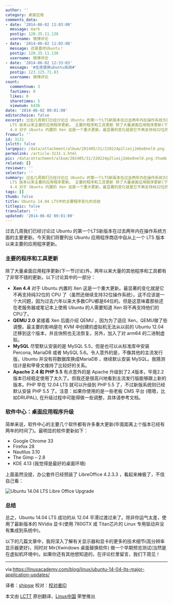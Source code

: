 ```yaml
---
author: ''
category: 桌面应用
comments_data:
- date: '2014-06-02 11:03:00'
  message: mark
  postip: 120.35.11.138
  username: 微博评论
- date: '2014-06-02 11:03:00'
  message: 还是喜欢Ubuntu！
  postip: 120.35.11.138
  username: 微博评论
- date: '2014-06-02 12:33:03'
  message: '#全民使用ubuntu系统#'
  postip: 123.125.71.83
  username: 微博评论
count:
  commentnum: 3
  favtimes: 0
  likes: 0
  sharetimes: 5
  viewnum: 6436
date: '2014-06-02 09:01:00'
editorchoice: false
excerpt: 过去几周我们已经讨论过 Ubuntu 的第一个LTS新版本在过去两年内在操作系统方面的主要更新。今天我们将要列出 Ubuntu 应用程序商店中自从上一个
  LTS 版本以来主要的应用程序更新。 主要的程序和工具更新 除了大量桌面应用程序更新(下一节讨论)外，两年以来大量的其他程序和工具都有了非常不错的更新。以下讨论其中的一部分：   Xen
  4.4 对于 Ubuntu 内置的 Xen 这是一个重大更新。最显著的变化就是它不再支持纯32位的 CPU 了（虽然还继续支持32位操作系统）。这不应该是一个大问题，因为过去六年以来大多数CPU都是64位的。但是这意味着那些
fromurl: ''
id: 3131
islctt: false
largepic: /data/attachment/album/201405/31/220224p2lieij2mbe8nel8.png
permalink: /article-3131-1.html
pic: /data/attachment/album/201405/31/220224p2lieij2mbe8nel8.png.thumb.jpg
related: []
reviewer: ''
selector: ''
summary: 过去几周我们已经讨论过 Ubuntu 的第一个LTS新版本在过去两年内在操作系统方面的主要更新。今天我们将要列出 Ubuntu 应用程序商店中自从上一个
  LTS 版本以来主要的应用程序更新。 主要的程序和工具更新 除了大量桌面应用程序更新(下一节讨论)外，两年以来大量的其他程序和工具都有了非常不错的更新。以下讨论其中的一部分：   Xen
  4.4 对于 Ubuntu 内置的 Xen 这是一个重大更新。最显著的变化就是它不再支持纯32位的 CPU 了（虽然还继续支持32位操作系统）。这不应该是一个大问题，因为过去六年以来大多数CPU都是64位的。但是这意味着那些
tags: []
thumb: false
title: Ubuntu 14.04 LTS中的主要程序变化的总结
titlepic: false
translator: ''
updated: '2014-06-02 09:01:00'
---
```


过去几周我们已经讨论过 Ubuntu 的第一个LTS新版本在过去两年内在操作系统方面的主要更新。今天我们将要列出 Ubuntu 应用程序商店中自从上一个 LTS 版本以来主要的应用程序更新。


### 主要的程序和工具更新


除了大量桌面应用程序更新(下一节讨论)外，两年以来大量的其他程序和工具都有了非常不错的更新。以下讨论其中的一部分：


* **Xen 4.4** 对于 Ubuntu 内置的 Xen 这是一个重大更新。最显著的变化就是它不再支持纯32位的 CPU 了（虽然还继续支持32位操作系统）。这不应该是一个大问题，因为过去六年以来大多数CPU都是64位的。但是这意味着那些还在老服务器或笔记本上使用 Ubuntu 的人需要知道 Xen 将不再支持他们的CPU了。
* **QEMU 2.0** 紧接着 Xen 后面介绍 QEMU ，因为为了适应 Xen，QEMU做了些调整。最主要的影响是在 KVM 中创建的虚拟机无法从以前的 Ubuntu 12.04 迁移到这个版本，并且快照也无法恢复。另外，加入了对 arm64 的二进制虚拟。
* **MySQL** 尽管默认安装的是 MySQL 5.5，但是也可以从标准库中安装 Percona, MariaDB 或者 MySQL 5.6。令人意外的是，不像其他的主流发行版，Ubuntu 并没有将数据库换成MariaDB ，继续默认安装 MySQL。我猜测估计是和甲骨文维持了比较好的关系。
* **Apache 2.4 和 PHP 5.5** 有点意外的是 Apache 升级到了2.4版本，毕竟2.2版本已经稳定使用了太久了。但我还是很高兴地看到主流发行版能够跟上新的版本。PHP 早在 12.04 LTS 就可以升级到 PHP 5.5 了，不过新版系统则已经默认安装 PHP 5.5 了。注意：如果你使用的是一些老板 CMS 平台 (嗯嗯，比如DRUPAL), 在升级过程中可能得做一些调整，具体请参考文档。


### 软件中心：桌面应用程序升级


简单来说，软件中心的主要几个软件都有许多重大更新(毕竟距离上个版本已经有两年的时间了)。最明显的软件更新如下：


* Google Chrome 33
* Firefox 28
* Nautilus 3.10
* The Gimp – 2.8
* KDE 4.13 (我觉得是最好的桌面环境)


上面虽然没提，办公套件已经预装了 LibreOffice 4.2.3.3 ，看起来棒极了，不信自己看：


![Ubuntu 14.04 LTS Libre Office Upgrade](/data/attachment/album/201405/31/220224p2lieij2mbe8nel8.png)


### 总结


总之，Ubuntu 14.04 LTS 成功的从 12.04 平滑过渡过来了。除非你运气太差，使用了最新版本的 NVidia 显卡(使用 780GTX 或 Titan芯片的 Linux 专用驱动并没有集成到系统中)。


以下的几篇文章中，我将深入了解有关显示器和显卡的更多的技术细节(高分辨率显示器更好)，同时对 Mir(Xwindows 桌面替换软件) 做一个早期预览测试(当然是在虚拟机环境中)。如果你还有其他想知道的，在评论栏里留言，我们下周见！




---


via:<https://linuxacademy.com/blog/linux/ubuntu-14-04-lts-major-application-updates/>


译者：[shipsw](https://github.com/shipsw) 校对：[校对者ID](https://github.com/%E6%A0%A1%E5%AF%B9%E8%80%85ID)


本文由 [LCTT](https://github.com/LCTT/TranslateProject) 原创翻译，[Linux中国](http://linux.cn/) 荣誉推出